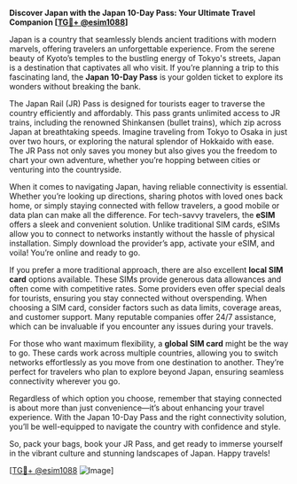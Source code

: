 **Discover Japan with the Japan 10-Day Pass: Your Ultimate Travel Companion [[TG💪+ @esim1088](https://t.me/s/esim1088)]**

Japan is a country that seamlessly blends ancient traditions with modern marvels, offering travelers an unforgettable experience. From the serene beauty of Kyoto’s temples to the bustling energy of Tokyo's streets, Japan is a destination that captivates all who visit. If you’re planning a trip to this fascinating land, the **Japan 10-Day Pass** is your golden ticket to explore its wonders without breaking the bank.

The Japan Rail (JR) Pass is designed for tourists eager to traverse the country efficiently and affordably. This pass grants unlimited access to JR trains, including the renowned Shinkansen (bullet trains), which zip across Japan at breathtaking speeds. Imagine traveling from Tokyo to Osaka in just over two hours, or exploring the natural splendor of Hokkaido with ease. The JR Pass not only saves you money but also gives you the freedom to chart your own adventure, whether you’re hopping between cities or venturing into the countryside.

When it comes to navigating Japan, having reliable connectivity is essential. Whether you’re looking up directions, sharing photos with loved ones back home, or simply staying connected with fellow travelers, a good mobile or data plan can make all the difference. For tech-savvy travelers, the **eSIM** offers a sleek and convenient solution. Unlike traditional SIM cards, eSIMs allow you to connect to networks instantly without the hassle of physical installation. Simply download the provider’s app, activate your eSIM, and voila! You’re online and ready to go.

If you prefer a more traditional approach, there are also excellent **local SIM card** options available. These SIMs provide generous data allowances and often come with competitive rates. Some providers even offer special deals for tourists, ensuring you stay connected without overspending. When choosing a SIM card, consider factors such as data limits, coverage areas, and customer support. Many reputable companies offer 24/7 assistance, which can be invaluable if you encounter any issues during your travels.

For those who want maximum flexibility, a **global SIM card** might be the way to go. These cards work across multiple countries, allowing you to switch networks effortlessly as you move from one destination to another. They’re perfect for travelers who plan to explore beyond Japan, ensuring seamless connectivity wherever you go.

Regardless of which option you choose, remember that staying connected is about more than just convenience—it’s about enhancing your travel experience. With the Japan 10-Day Pass and the right connectivity solution, you’ll be well-equipped to navigate the country with confidence and style.

So, pack your bags, book your JR Pass, and get ready to immerse yourself in the vibrant culture and stunning landscapes of Japan. Happy travels!

[[TG💪+ @esim1088](https://t.me/s/esim1088) ![Image](https://i.postimg.cc/Y0z9fWf4/image.png)]